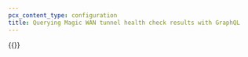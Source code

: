 ```yaml
---
pcx_content_type: configuration
title: Querying Magic WAN tunnel health check results with GraphQL
---
```


{{<render file="graphql/_query-magic-transit-health-checks.md" productFolder="magic-transit" withParameters="Magic WAN;;/magic-wan/prerequisites/;;/magic-wan/reference/tunnel-health-checks/">}}